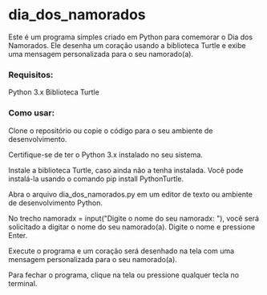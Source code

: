 # dia_dos_namorados

Este é um programa simples criado em Python para comemorar o Dia dos Namorados. Ele desenha um coração usando a biblioteca Turtle e exibe uma mensagem personalizada para o seu namorado(a).

### Requisitos:
Python 3.x
Biblioteca Turtle

### Como usar:
Clone o repositório ou copie o código para o seu ambiente de desenvolvimento.

Certifique-se de ter o Python 3.x instalado no seu sistema.

Instale a biblioteca Turtle, caso ainda não a tenha instalada. Você pode instalá-la usando o comando pip install PythonTurtle.

Abra o arquivo dia_dos_namorados.py em um editor de texto ou ambiente de desenvolvimento Python.

No trecho namoradx = input("Digite o nome do seu namoradx: "), você será solicitado a digitar o nome do seu namorado(a). Digite o nome e pressione Enter.

Execute o programa e um coração será desenhado na tela com uma mensagem personalizada para o seu namorado(a).

Para fechar o programa, clique na tela ou pressione qualquer tecla no terminal.
